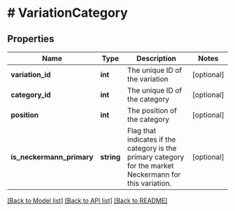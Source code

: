 # # VariationCategory

## Properties

Name | Type | Description | Notes
------------ | ------------- | ------------- | -------------
**variation_id** | **int** | The unique ID of the variation | [optional]
**category_id** | **int** | The unique ID of the category | [optional]
**position** | **int** | The position of the category | [optional]
**is_neckermann_primary** | **string** | Flag that indicates if the category is the primary category for the market Neckermann for this variation. | [optional]

[[Back to Model list]](../../README.md#models) [[Back to API list]](../../README.md#endpoints) [[Back to README]](../../README.md)
